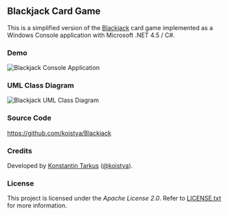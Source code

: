## Blackjack Card Game

This is a simplified version of the [Blackjack](http://en.wikipedia.org/wiki/Blackjack) card game implemented as a
Windows Console application with Microsoft .NET 4.5 / C#.

### Demo

![Blackjack Console Application](http://i.imgur.com/sb2aj6G.gif)

### UML Class Diagram

![Blackjack UML Class Diagram](http://i.imgur.com/OwhtYDy.png)

### Source Code

https://github.com/koistya/Blackjack

### Credits

Developed by [Konstantin Tarkus](http://tarkus.me) ([@koistya](https://twitter.com/koistya)).

### License

This project is licensed under the *Apache License 2.0*. Refer to [LICENSE.txt](https://github.com/koistya/Blackjack/blob/master/LICENSE.txt) for more information.